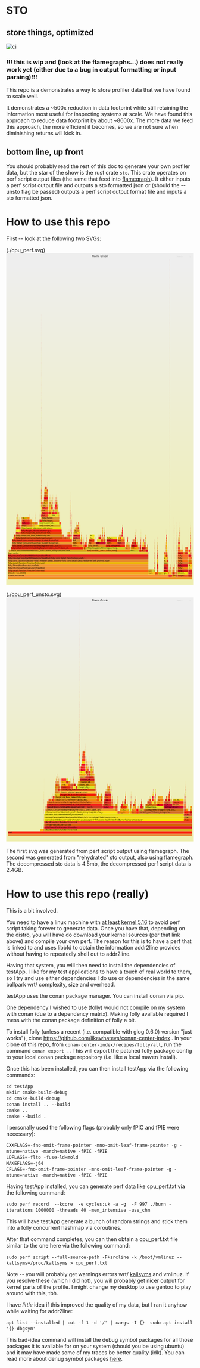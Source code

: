 # STO
## store things, optimized
![ci](https://github.com/likewhatevs/sto/actions/workflows/rust.yml/badge.svg)
### !!! this is wip and (look at the flamegraphs...) does not really work yet (either due to a bug in output formatting or input parsing)!!!

This repo is a demonstrates a way to store profiler data that we have found to scale well.

It demonstrates a ~500x reduction in data footprint while still retaining the 
information most useful for inspecting systems at scale. We have found this approach to reduce data footprint by about
~8600x. The more data we feed this approach, the more efficient it becomes, so we are not sure when diminishing returns
will kick in.

## bottom line, up front

You should probably read the rest of this doc to generate your own profiler data, but the star of the show is 
the rust crate `sto`. This crate operates on perf script output files (the same that feed into 
[flamegraph](https://github.com/brendangregg/FlameGraph)). It either inputs a perf script output file and outputs a sto
formatted json or (should the --unsto flag be passed) outputs a perf script output format file and inputs a sto formatted
json.

# How to use this repo

First -- look at the following two SVGs:

(./cpu_perf.svg)
<img src="./cpu_perf.svg">

(./cpu_perf_unsto.svg)
<img src="./cpu_perf_unsto.svg">

The first svg was generated from perf script output using flamegraph. The second was generated from "rehydrated"
sto output, also using flamegraph. The decompressed sto data is 4.5mb, the decompressed perf script data is 
2.4GB. 

# How to use this repo (really)

This is a bit involved.

You need to have a linux machine with [at least]((https://github.com/flamegraph-rs/flamegraph/issues/74)) [kernel 5.16](https://michcioperz.com/post/slow-perf-script/) to avoid
perf script taking forever to generate data. Once you have that, depending on the distro, you will have do download
your kernel sources (per that link above) and compile your own perf. The reason for this is to have a perf that is
linked to and uses libbfd to obtain the information addr2line provides without having to repeatedly shell out to 
addr2line.

Having that system, you will then need to install the dependencies of testApp. I like for my test applications to
have a touch of real world to them, so I try and use either dependencies I do use or dependencies in the same
ballpark wrt/ complexity, size and overhead.

testApp uses the conan package manager. You can install conan via pip.

One dependency I wished to use (folly) would not compile on my system with conan (due to a dependency matrix).
Making folly available required I mess with the conan package definition of folly a bit.

To install folly (unless a recent (i.e. compatible with glog 0.6.0) version "just works"), clone
https://github.com/likewhatevs/conan-center-index . In your clone of this repo, from 
`conan-center-index/recipes/folly/all`, run the command `conan export .`. This will export the patched folly
package config to your local conan package repository (i.e. like a local maven install).

Once this has been installed, you can then install testApp via the following commands:
```
cd testApp
mkdir cmake-build-debug
cd cmake-build-debug
conan install .. --build
cmake ..
cmake --build .
```

I personally used the following flags (probably only fPIC and fPIE were necessary):
```
CXXFLAGS=-fno-omit-frame-pointer -mno-omit-leaf-frame-pointer -g -mtune=native -march=native -fPIC -fPIE
LDFLAGS=-flto -fuse-ld=mold
MAKEFLAGS=-j64
CFLAGS=-fno-omit-frame-pointer -mno-omit-leaf-frame-pointer -g -mtune=native -march=native -fPIC -fPIE
```

Having testApp installed, you can generate perf data like cpu_perf.txt via the following command:
```
sudo perf record  --kcore  -e cycles:uk -a -g  -F 997 ./burn -iterations 1000000 -threads 40 -mem_intensive -use_chm
```

This will have testApp generate a bunch of random strings and stick them into a folly concurrent hashmap via
coroutines.

After that command completes, you can then obtain a cpu_perf.txt file similar to the one here via the following command:
```
sudo perf script --full-source-path -F+srcline -k /boot/vmlinuz --kallsyms=/proc/kallsyms > cpu_perf.txt
```

Note -- you will probably get warnings errors wrt/ [kallsyms](https://askubuntu.com/questions/307221/how-to-get-the-address-with-proc-kallsyms) and vmlinuz. If you resolve these (which I did not),
you will probably get nicer output for kernel parts of the profile. I might change my desktop to use gentoo to play 
around with this, tbh.

I have *little* idea if this improved the quality of my data, but I ran it anyhow while waiting for addr2line:
```
apt list --installed | cut -f 1 -d '/' | xargs -I {}  sudo apt install '{}-dbgsym'
```

This bad-idea command will install the debug symbol packages for all those packages it is available 
for on your system (should you be using ubuntu) and it may have made some of my traces be better quality (idk).
You can read more about denug symbol packages [here](https://wiki.ubuntu.com/Debug%20Symbol%20Packages).

